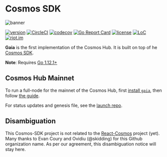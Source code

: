 # Cosmos SDK
![banner](docs/cosmos-sdk-image.png)

[![version](https://img.shields.io/github/tag/cosmos/cosmos-sdk.svg)](https://github.com/cosmos/gaia/releases/latest)
[![CircleCI](https://circleci.com/gh/cosmos/gaia/tree/master.svg?style=shield)](https://circleci.com/gh/cosmos/gaia/tree/master)
[![codecov](https://codecov.io/gh/cosmos/gaia/branch/master/graph/badge.svg)](https://codecov.io/gh/cosmos/gaia)
[![Go Report Card](https://goreportcard.com/badge/github.com/cosmos/gaia)](https://goreportcard.com/report/github.com/cosmos/gaia)
[![license](https://img.shields.io/github/license/cosmos/cosmos-sdk.svg)](https://github.com/cosmos/gaia/blob/master/LICENSE)
[![LoC](https://tokei.rs/b1/github/cosmos/gaia)](https://github.com/cosmos/gaia)
[![riot.im](https://img.shields.io/badge/riot.im-JOIN%20CHAT-green.svg)](https://riot.im/app/#/room/#cosmos-sdk:matrix.org)

**Gaia** is the first implementation of the Cosmos Hub. It is built on top of he
[Cosmos SDK](https://github.com/cosmos/cosmos-sdk).

**Note**: Requires [Go 1.12.1+](https://golang.org/dl/)

## Cosmos Hub Mainnet

To run a full-node for the mainnet of the Cosmos Hub, first [install `gaia`](./docs/gaia/installation.md), then follow [the guide](./docs/gaia/join-mainnet.md).

For status updates and genesis file, see the
[launch repo](https://github.com/cosmos/launch).

## Disambiguation

This Cosmos-SDK project is not related to the [React-Cosmos](https://github.com/react-cosmos/react-cosmos) project (yet). Many thanks to Evan Coury and Ovidiu (@skidding) for this Github organization name. As per our agreement, this disambiguation notice will stay here.
